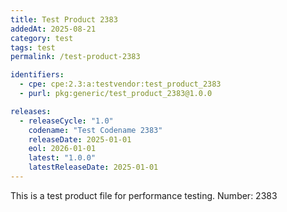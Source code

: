 ```yaml
---
title: Test Product 2383
addedAt: 2025-08-21
category: test
tags: test
permalink: /test-product-2383

identifiers:
  - cpe: cpe:2.3:a:testvendor:test_product_2383
  - purl: pkg:generic/test_product_2383@1.0.0

releases:
  - releaseCycle: "1.0"
    codename: "Test Codename 2383"
    releaseDate: 2025-01-01
    eol: 2026-01-01
    latest: "1.0.0"
    latestReleaseDate: 2025-01-01
---
```


This is a test product file for performance testing. Number: 2383
